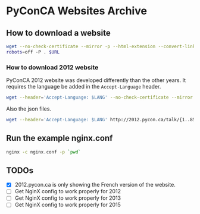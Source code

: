 # PyConCA Websites Archive

## How to download a website

```bash
wget --no-check-certificate --mirror -p --html-extension --convert-links -e
robots=off -P . $URL
```

### How to download 2012 website

PyConCA 2012 website was developed differently than the other years. It requires the language be added in the `Accept-Language` header.

```bash
wget --header='Accept-Language: $LANG' --no-check-certificate --mirror -p --html-extension --convert-links -e robots=off -P . $URL
```

Also the json files.

```bash
wget --header='Accept-Language: $LANG' http://2012.pycon.ca/talk/{1..85}.json
```

## Run the example nginx.conf

```bash
nginx -c nginx.conf -p `pwd`
```

## TODOs

* [x] 2012.pycon.ca is only showing the French version of the website.
* [ ] Get NginX config to work properly for 2012
* [ ] Get NginX config to work properly for 2013
* [ ] Get NginX config to work properly for 2015
